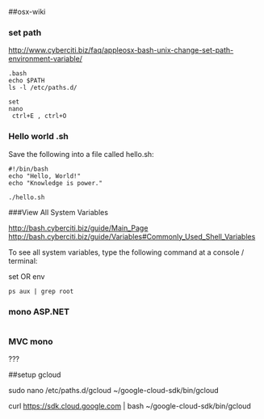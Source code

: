 ##osx-wiki### set pathhttp://www.cyberciti.biz/faq/appleosx-bash-unix-change-set-path-environment-variable/```.bashecho $PATHls -l /etc/paths.d/setnano   ctrl+E , ctrl+O```### Hello world .shSave the following into a file called hello.sh:```#!/bin/bashecho "Hello, World!" echo "Knowledge is power."```>```chmod +x hello.sh./hello.sh```###View All System Variableshttp://bash.cyberciti.biz/guide/Main_Pagehttp://bash.cyberciti.biz/guide/Variables#Commonly_Used_Shell_VariablesTo see all system variables, type the following command at a console / terminal:setORenv```ps aux | grep root```### mono ASP.NET```sudo xsp4 --port 80 --root ~/public_html```### MVC mono???##setup gcloudsudo nano /etc/paths.d/gcloud~/google-cloud-sdk/bin/gcloudcurl https://sdk.cloud.google.com | bash~/google-cloud-sdk/bin/gcloud